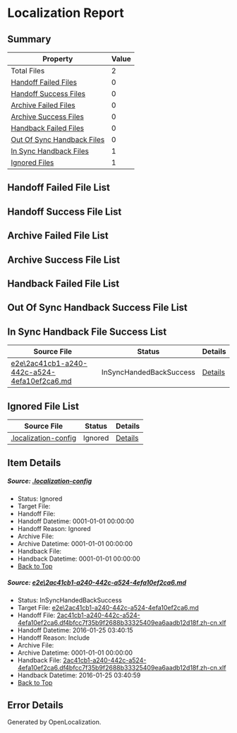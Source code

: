 # <a name='report-top'></a> Localization Report

## Summary
 Property | Value 
 -------- | ----- 
 Total Files | 2
[ Handoff Failed Files ](#handoff-failed-list)| 0
[ Handoff Success Files ](#handoff-success-list)| 0
[ Archive Failed Files ](#archive-failed-list)| 0
[ Archive Success Files ](#archive-success-list)| 0
[ Handback Failed Files ](#handback-failed-list)| 0
[ Out Of Sync Handback Files ](#outofsync-handback-success-list)| 0
[ In Sync Handback Files ](#insync-handback-success-list)| 1
[ Ignored Files ](#ignored-list)| 1

## <a name='handoff-failed-list'></a> Handoff Failed File List

## <a name='handoff-success-list'></a> Handoff Success File List

## <a name='archive-failed-list'></a> Archive Failed File List

## <a name='archive-success-list'></a> Archive Success File List

## <a name='handback-failed-list'></a> Handback Failed File List

## <a name='outofsync-handback-success-list'></a> Out Of Sync Handback Success File List

## <a name='insync-handback-success-list'></a> In Sync Handback File Success List
 Source File | Status | Details 
 ----------- | ------ | ------- 
 [e2e\2ac41cb1-a240-442c-a524-4efa10ef2ca6.md](https://github.com/OpenLocalizationTest/oltest/blob/892669ebcb16f57f534ad5139f893345bedbeb21/e2e/2ac41cb1-a240-442c-a524-4efa10ef2ca6.md) | InSyncHandedBackSuccess | [Details](#9d16018cec578f2632a95f5247fa87995fa00d301)

## <a name='ignored-list'></a> Ignored File List
 Source File | Status | Details 
 ----------- | ------ | ------- 
 [.localization-config](https://github.com/OpenLocalizationTest/oltest/blob/892669ebcb16f57f534ad5139f893345bedbeb21/.localization-config) | Ignored | [Details](#e4725be8631cbe979bbe0fa8b97cd75f1fd41d4d0)

## Item Details
##### <a name='e4725be8631cbe979bbe0fa8b97cd75f1fd41d4d0'></a> Source: [.localization-config](https://github.com/OpenLocalizationTest/oltest/blob/892669ebcb16f57f534ad5139f893345bedbeb21/.localization-config)
* Status: Ignored
* Target File: 
* Handoff File: 
* Handoff Datetime: 0001-01-01 00:00:00
* Handoff Reason: Ignored
* Archive File: 
* Archive Datetime: 0001-01-01 00:00:00
* Handback File: 
* Handback Datetime: 0001-01-01 00:00:00
* [Back to Top](#report-top)

##### <a name='9d16018cec578f2632a95f5247fa87995fa00d301'></a> Source: [e2e\2ac41cb1-a240-442c-a524-4efa10ef2ca6.md](https://github.com/OpenLocalizationTest/oltest/blob/892669ebcb16f57f534ad5139f893345bedbeb21/e2e/2ac41cb1-a240-442c-a524-4efa10ef2ca6.md)
* Status: InSyncHandedBackSuccess
* Target File: [e2e\2ac41cb1-a240-442c-a524-4efa10ef2ca6.md](https://github.com/OpenLocalizationTestOrg/oltest.zh-cn/blob/3154a48d9451551b6b74fc81d10ac9e6dd6a748b/e2e/2ac41cb1-a240-442c-a524-4efa10ef2ca6.md)
* Handoff File: [2ac41cb1-a240-442c-a524-4efa10ef2ca6.df4bfcc7f35b9f2688b33325409ea6aadb12d18f.zh-cn.xlf](https://github.com/OpenLocalizationTestOrg/olhandoff/blob/e03e7813f3106b97904485f8b1d97b17aabad7bd/ol-handoff/OpenLocalizationTestOrg/oltest.zh-cn/qimu/2ac41cb1-a240-442c-a524-4efa10ef2ca6.df4bfcc7f35b9f2688b33325409ea6aadb12d18f.zh-cn.xlf)
* Handoff Datetime: 2016-01-25 03:40:15
* Handoff Reason: Include
* Archive File: 
* Archive Datetime: 0001-01-01 00:00:00
* Handback File: [2ac41cb1-a240-442c-a524-4efa10ef2ca6.df4bfcc7f35b9f2688b33325409ea6aadb12d18f.zh-cn.xlf](https://github.com/OpenLocalizationTestOrg/olhandback/blob/7a87f3570f3c7df75234a08c80dbd268cfa260a3/ol-handback/OpenLocalizationTestOrg/oltest.zh-cn/qimu/2ac41cb1-a240-442c-a524-4efa10ef2ca6.df4bfcc7f35b9f2688b33325409ea6aadb12d18f.zh-cn.xlf)
* Handback Datetime: 2016-01-25 03:40:59
* [Back to Top](#report-top)


## Error Details

Generated by OpenLocalization.
